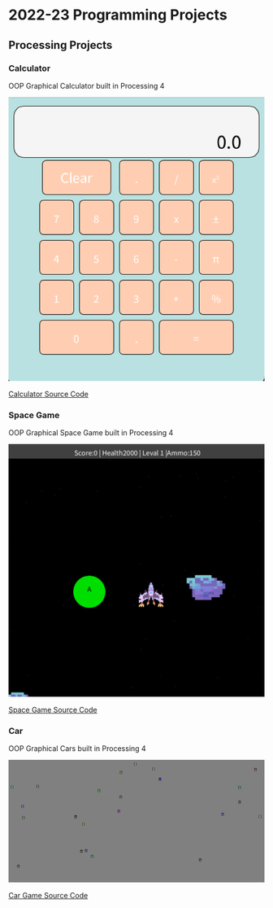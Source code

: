 # 2022-23 Programming Projects

## Processing Projects

### Calculator
OOP Graphical Calculator built in Processing 4

![Running Calculator](https://github.com/Dot310/programmingportfolio/blob/main/images/calc.png?raw=true)

[Calculator Source Code](https://github.com/Dot310/programmingportfolio/blob/main/src/calc/calcuator.pde)

### Space Game
OOP Graphical Space Game built in Processing 4

![Running Space Game](https://github.com/Dot310/programmingportfolio/blob/main/images/Space.png?raw=true)

[Space Game Source Code](https://github.com/Dot310/programmingportfolio/blob/main/src/spaceGame.pde)

### Car
OOP Graphical Cars built in Processing 4

![Running Car Game](https://github.com/Dot310/programmingportfolio/blob/main/images/Car.png?raw=true)

[Car Game Source Code](https://github.com/Dot310/programmingportfolio/blob/main/src/spaceGame.pde)
